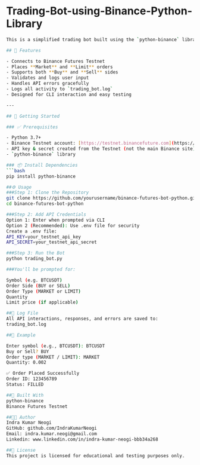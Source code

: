 # Trading-Bot-using-Binance-Python-Library

```bash
This is a simplified trading bot built using the `python-binance` library to interact with the Binance USDT-M Futures **Testnet**. The bot allows users to place market and limit orders, handle both buy and sell sides, and provides clear logging and error tracking.

## 🔧 Features

- Connects to Binance Futures Testnet
- Places **Market** and **Limit** orders
- Supports both **Buy** and **Sell** sides
- Validates and logs user input
- Handles API errors gracefully
- Logs all activity to `trading_bot.log`
- Designed for CLI interaction and easy testing

---

## 🚀 Getting Started

### ✅ Prerequisites

- Python 3.7+
- Binance Testnet account: [https://testnet.binancefuture.com](https://testnet.binancefuture.com)
- API key & secret created from the Testnet (not the main Binance site)
- `python-binance` library

### 📦 Install Dependencies
```bash
pip install python-binance

##⚙️ Usage
###Step 1: Clone the Repository
git clone https://github.com/yourusername/binance-futures-bot-python.git
cd binance-futures-bot-python

###Step 2: Add API Credentials
Option 1: Enter when prompted via CLI
Option 2 (Recommended): Use .env file for security
Create a .env file:
API_KEY=your_testnet_api_key
API_SECRET=your_testnet_api_secret

###Step 3: Run the Bot
python trading_bot.py

###You'll be prompted for:

Symbol (e.g. BTCUSDT)
Order Side (BUY or SELL)
Order Type (MARKET or LIMIT)
Quantity
Limit price (if applicable)

##📄 Log File
All API interactions, responses, and errors are saved to:
trading_bot.log

##📸 Example

Enter symbol (e.g., BTCUSDT): BTCUSDT
Buy or Sell? BUY
Order type (MARKET / LIMIT): MARKET
Quantity: 0.002

✅ Order Placed Successfully
Order ID: 123456789
Status: FILLED

##🧪 Built With
python-binance
Binance Futures Testnet

##🧑‍💻 Author
Indra Kumar Neogi
GitHub: github.com/IndraKumarNeogi
Email: indra.kumar.neogi@gmail.com
Linkedin: www.linkedin.com/in/indra-kumar-neogi-bbb34a268

##📄 License
This project is licensed for educational and testing purposes only.

